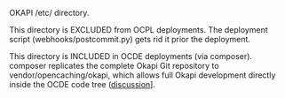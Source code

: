 OKAPI /etc/ directory.

This directory is EXCLUDED from OCPL deployments. The deployment script
(webhooks/postcommit.py) gets rid it prior the deployment.

This directory is INCLUDED in OCDE deployments (via composer). composer
replicates the complete Okapi Git repository to vendor/opencaching/okapi,
which allows full Okapi development directly inside the OCDE code tree
([discussion](https://github.com/opencaching/okapi/pull/514)].
